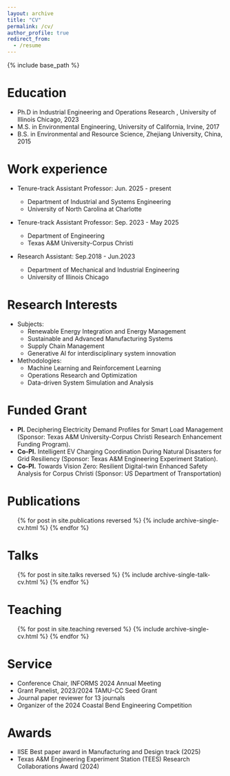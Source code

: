 ```yaml
---
layout: archive
title: "CV"
permalink: /cv/
author_profile: true
redirect_from:
  - /resume
---
```


{% include base_path %}

Education
======
* Ph.D in Industrial Engineering and Operations Research , University of Illinois Chicago, 2023
* M.S. in Environmental Engineering, University of California, Irvine, 2017
* B.S. in Environmental and Resource Science, Zhejiang University, China, 2015

Work experience
======
* Tenure-track Assistant Professor: Jun. 2025 - present
  * Department of Industrial and Systems Engineering
  * University of North Carolina at Charlotte

* Tenure-track Assistant Professor: Sep. 2023 - May 2025
  * Department of Engineering
  * Texas A&M University-Corpus Christi

* Research Assistant: Sep.2018 - Jun.2023
  * Department of Mechanical and Industrial Engineering
  * University of Illinois Chicago
  
Research Interests
======
* Subjects:
  * Renewable Energy Integration and Energy Management
  * Sustainable and Advanced Manufacturing Systems
  * Supply Chain Management
  * Generative AI for interdisciplinary system innovation
* Methodologies:
  * Machine Learning and Reinforcement Learning
  * Operations Research and Optimization
  * Data-driven System Simulation and Analysis

Funded Grant
======
* __PI.__ Deciphering Electricity Demand Profiles for Smart Load Management (Sponsor: Texas
  A&M University-Corpus Christi Research Enhancement Funding Program). 
* __Co-PI.__ Intelligent EV Charging Coordination During Natural Disasters for Grid Resiliency
  (Sponsor: Texas A&M Engineering Experiment Station). 
* __Co-PI.__ Towards Vision Zero: Resilient Digital-twin Enhanced Safety Analysis for Corpus
  Christi (Sponsor: US Department of Transportation)

Publications
======
  <ul>{% for post in site.publications reversed %}
    {% include archive-single-cv.html %}
  {% endfor %}</ul>
  
Talks
======
  <ul>{% for post in site.talks reversed %}
    {% include archive-single-talk-cv.html  %}
  {% endfor %}</ul>
  
Teaching
======
  <ul>{% for post in site.teaching reversed %}
    {% include archive-single-cv.html %}
  {% endfor %}</ul>
  
Service
======
* Conference Chair, INFORMS 2024 Annual Meeting
* Grant Panelist, 2023/2024 TAMU-CC Seed Grant
* Journal paper reviewer for 13 journals
* Organizer of the 2024 Coastal Bend Engineering Competition

Awards
======
* IISE Best paper award in Manufacturing and Design track (2025)
* Texas A&M Engineering Experiment Station (TEES) Research Collaborations Award
  (2024)

